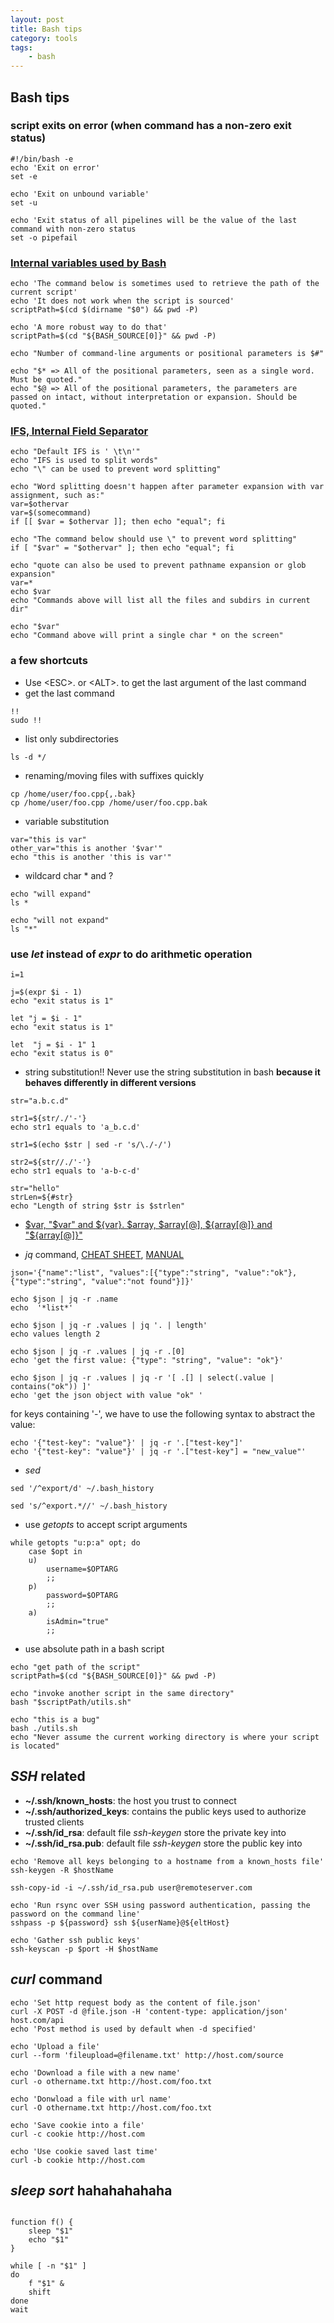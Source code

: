 ```yaml
---
layout: post
title: Bash tips
category: tools
tags:
    - bash
---
```


## Bash tips
### script exits on error (when command has a non-zero exit status)

```
#!/bin/bash -e
echo 'Exit on error'
set -e

echo 'Exit on unbound variable'
set -u

echo 'Exit status of all pipelines will be the value of the last command with non-zero status
set -o pipefail
```

### [Internal variables used by Bash](https://www.gnu.org/software/bash/manual/html_node/Bash-Variables.html)

```
echo 'The command below is sometimes used to retrieve the path of the current script'
echo 'It does not work when the script is sourced'
scriptPath=$(cd $(dirname "$0") && pwd -P)

echo 'A more robust way to do that'
scriptPath=$(cd "${BASH_SOURCE[0]}" && pwd -P)

echo "Number of command-line arguments or positional parameters is $#"

echo "$* => All of the positional parameters, seen as a single word. Must be quoted."
echo "$@ => All of the positional parameters, the parameters are passed on intact, without interpretation or expansion. Should be quoted."
```

### [IFS, Internal Field Separator](https://unix.stackexchange.com/questions/120575/understanding-the-default-value-of-ifs)

```
echo "Default IFS is ' \t\n'"
echo "IFS is used to split words"
echo "\" can be used to prevent word splitting"

echo "Word splitting doesn't happen after parameter expansion with var assignment, such as:"
var=$othervar
var=$(somecommand)
if [[ $var = $othervar ]]; then echo "equal"; fi

echo "The command below should use \" to prevent word splitting"
if [ "$var" = "$othervar" ]; then echo "equal"; fi

echo "quote can also be used to prevent pathname expansion or glob expansion"
var=*
echo $var
echo "Commands above will list all the files and subdirs in current dir"

echo "$var"
echo "Command above will print a single char * on the screen"
```

### a few shortcuts
- Use \<ESC\>. or \<ALT\>. to get the last argument of the last command
- get the last command

```
!!
sudo !!
```

- list only subdirectories

```
ls -d */
```

- renaming/moving files with suffixes quickly

```
cp /home/user/foo.cpp{,.bak}
cp /home/user/foo.cpp /home/user/foo.cpp.bak
```

- variable substitution

```
var="this is var"
other_var="this is another '$var'"
echo "this is another 'this is var'"
```

- wildcard char * and ?

```
echo "will expand"
ls *

echo "will not expand"
ls "*"
```

### use *let* instead of *expr* to do arithmetic operation

```
i=1

j=$(expr $i - 1) 
echo "exit status is 1"

let "j = $i - 1" 
echo "exit status is 1"

let  "j = $i - 1" 1 
echo "exit status is 0"
```

- string substitution!! Never use the string substitution in bash **because it behaves differently in different versions**

```
str="a.b.c.d"

str1=${str/./'-'} 
echo str1 equals to 'a_b.c.d'

str1=$(echo $str | sed -r 's/\./-/')

str2=${str//./'-'}
echo str1 equals to 'a-b-c-d'

str="hello"
strLen=${#str}
echo "Length of string $str is $strlen"
```

- [$var, "$var" and ${var}. $array, $array[@], ${array[@]} and "${array[@]}"](https://stackoverflow.com/questions/18135451/what-is-the-difference-between-var-var-and-var-in-the-bash-shell)

- *jq* command, [CHEAT SHEET](http://hyperpolyglot.org/json), [MANUAL](https://stedolan.github.io/jq/manual/)

```
json='{"name":"list", "values":[{"type":"string", "value":"ok"},{"type":"string", "value":"not found"}]}'

echo $json | jq -r .name
echo  '*list*'

echo $json | jq -r .values | jq '. | length'
echo values length 2

echo $json | jq -r .values | jq -r .[0]
echo 'get the first value: {"type": "string", "value": "ok"}'

echo $json | jq -r .values | jq -r '[ .[] | select(.value | contains("ok")) ]'
echo 'get the json object with value "ok" '
```

for keys containing '-', we have to use the following syntax to abstract the value:

```
echo '{"test-key": "value"}' | jq -r '.["test-key"]'
echo '{"test-key": "value"}' | jq -r '.["test-key"] = "new_value"'
```

- *sed*

```
sed '/^export/d' ~/.bash_history

sed 's/^export.*//' ~/.bash_history
```

- use *getopts* to accept script arguments

```
while getopts "u:p:a" opt; do
    case $opt in
    u)
        username=$OPTARG
        ;;
    p)
        password=$OPTARG
        ;;
    a)
        isAdmin="true"
        ;;
```

- use absolute path in a bash script

```
echo "get path of the script"
scriptPath=$(cd "${BASH_SOURCE[0]}" && pwd -P)

echo "invoke another script in the same directory"
bash "$scriptPath/utils.sh"

echo "this is a bug"
bash ./utils.sh
echo "Never assume the current working directory is where your script is located"
```

## *SSH* related
- **~/.ssh/known_hosts**: the host you trust to connect
- **~/.ssh/authorized_keys**: contains the public keys used to authorize trusted clients
- **~/.ssh/id_rsa**: default file *ssh-keygen* store the private key into
- **~/.ssh/id_rsa.pub**: default file *ssh-keygen* store the public key into

```
echo 'Remove all keys belonging to a hostname from a known_hosts file'
ssh-keygen -R $hostName

ssh-copy-id -i ~/.ssh/id_rsa.pub user@remoteserver.com

echo 'Run rsync over SSH using password authentication, passing the password on the command line'
sshpass -p ${password} ssh ${userName}@${eltHost}

echo 'Gather ssh public keys'
ssh-keyscan -p $port -H $hostName
```

## *curl* command

```
echo 'Set http request body as the content of file.json'
curl -X POST -d @file.json -H 'content-type: application/json' host.com/api
echo 'Post method is used by default when -d specified'

echo 'Upload a file'
curl --form 'fileupload=@filename.txt' http://host.com/source

echo 'Download a file with a new name'
curl -o othername.txt http://host.com/foo.txt

echo 'Donwload a file with url name'
curl -O othername.txt http://host.com/foo.txt

echo 'Save cookie into a file'
curl -c cookie http://host.com

echo 'Use cookie saved last time'
curl -b cookie http://host.com
```

## *sleep sort* hahahahahaha

```

function f() {
    sleep "$1"
    echo "$1"
}

while [ -n "$1" ]
do
    f "$1" &
    shift
done
wait

```